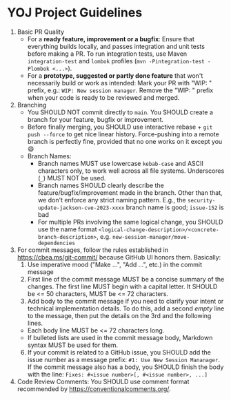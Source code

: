 YOJ Project Guidelines
======================

1. Basic PR Quality
    - For a **ready feature, improvement or a bugfix**: Ensure that everything builds locally, and passes integration and unit tests before making a PR.
To run integration tests, use Maven `integration-test` and `lombok` profiles (`mvn -Pintegration-test -Plombok <...>`).
    - For a **prototype, suggested or partly done feature** that won't necessarily build or work as intended: Mark your PR with "WIP: " prefix, e.g.: `WIP: New session manager`.
Remove the "WIP: " prefix when your code is ready to be reviewed and merged.
2. Branching
    - You SHOULD NOT commit directly to `main`. You SHOULD create a branch for your feature, bugfix or improvement.
    - Before finally merging, you SHOULD use interactive rebase + `git push --force` to get nice linear history.
Force-pushing into a remote branch is perfectly fine, provided that no one works on it except you 😄
    - Branch Names:
        - Branch names MUST use lowercase `kebab-case` and ASCII characters only, to work well across all file systems. Underscores (`_`) MUST NOT be used.
        - Branch names SHOULD clearly describe the feature/bugfix/improvement made in the branch. Other than that, we don't enforce any strict naming pattern. E.g., the `security-update-jackson-cve-2023-xxxx` branch name is good; `issue-152` is bad
        - For multiple PRs involving the same logical change, you SHOULD use the name format `<logical-change-description>/<concrete-branch-description>`, e.g. `new-session-manager/move-dependencies`
5. For commit messages, follow the rules established in https://cbea.ms/git-commit/ because GitHub UI honors them. Basically:
    1. Use imperative mood ("Make ...", "Add ...", etc.) in the commit message
    2. First line of the commit message MUST be a concise summary of the changes. The first line MUST begin with a capital letter. It SHOULD be <= 50 characters, MUST be <= 72 characters.
    3. Add body to the commit message if you need to clarify your intent or technical implementation details.
To do this, add a second *empty* line to the message, then put the details on the 3rd and the following lines.
      - Each body line MUST be <= 72 characters long.
      - If bulleted lists are used in the commit message body, Markdown syntax MUST be used for them.
    6. If your commit is related to a GitHub issue, you SHOULD add the issue number as a message prefix: `#1: Use New Session Mananager`.
If the commit message also has a body, you SHOULD finish the body with the line: `Fixes: #<issue number>[, #<issue number>, ...]`
6. Code Review Comments: You SHOULD use comment format recommended by https://conventionalcomments.org/.
